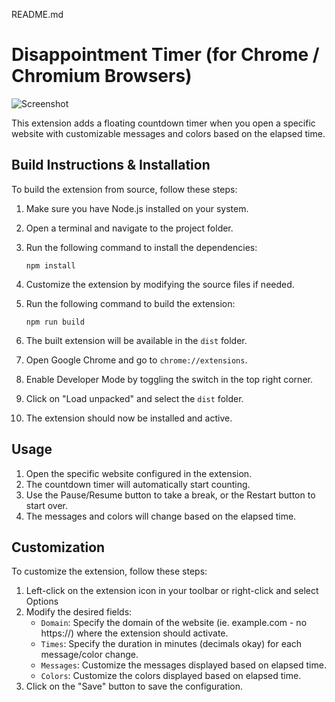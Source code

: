 README.md

# Disappointment Timer (for Chrome / Chromium Browsers)

![Screenshot](https://github.com/codybrom/disappointment-clock/assets/241370/67b0b959-33a4-4e3f-9418-525b7e6f1998)

This extension adds a floating countdown timer when you open a specific website with customizable messages and colors based on the elapsed time.

## Build Instructions & Installation

To build the extension from source, follow these steps:

1. Make sure you have Node.js installed on your system.
2. Open a terminal and navigate to the project folder.
3. Run the following command to install the dependencies:

   ```shell
   npm install
   ```

4. Customize the extension by modifying the source files if needed.
5. Run the following command to build the extension:

   ```shell
   npm run build
   ```

6. The built extension will be available in the `dist` folder.
7. Open Google Chrome and go to `chrome://extensions`.
8. Enable Developer Mode by toggling the switch in the top right corner.
9. Click on "Load unpacked" and select the `dist` folder.
10. The extension should now be installed and active.

## Usage

1. Open the specific website configured in the extension.
2. The countdown timer will automatically start counting.
3. Use the Pause/Resume button to take a break, or the Restart button to start over.
5. The messages and colors will change based on the elapsed time.

## Customization

To customize the extension, follow these steps:

1. Left-click on the extension icon in your toolbar or right-click and select Options 
2. Modify the desired fields:
   - `Domain`: Specify the domain of the website (ie. example.com - no https://) where the extension should
     activate.
   - `Times`: Specify the duration in minutes (decimals okay) for each message/color change.
   - `Messages`: Customize the messages displayed based on elapsed time.
   - `Colors`: Customize the colors displayed based on elapsed time.
4. Click on the "Save" button to save the configuration.
